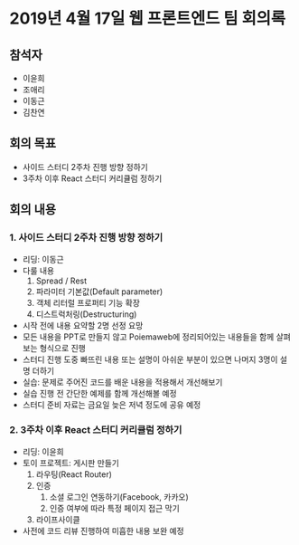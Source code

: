 # 2019년 4월 17일 웹 프론트엔드 팀 회의록

## 참석자

- 이윤희
- 조애리
- 이동근
- 김찬연

## 회의 목표

- 사이드 스터디 2주차 진행 방향 정하기
- 3주차 이후 React 스터디 커리큘럼 정하기

## 회의 내용

### 1. 사이드 스터디 2주차 진행 방향 정하기

- 리딩: 이동근
- 다룰 내용
  1. Spread / Rest
  2. 파라미터 기본값(Default parameter)
  3. 객체 리터럴 프로퍼티 기능 확장
  4. 디스트럭처링(Destructuring)
- 시작 전에 내용 요약할 2명 선정 요망
- 모든 내용을 PPT로 만들지 않고 Poiemaweb에 정리되어있는 내용들을 함께 살펴보는 형식으로 진행
- 스터디 진행 도중 빠뜨린 내용 또는 설명이 아쉬운 부분이 있으면 나머지 3명이 설명 더하기
- 실습: 문제로 주어진 코드를 배운 내용을 적용해서 개선해보기
- 실습 진행 전 간단한 예제를 함께 개선해볼 예정
- 스터디 준비 자료는 금요일 늦은 저녁 정도에 공유 예정

### 2. 3주차 이후 React 스터디 커리큘럼 정하기

- 리딩: 이윤희
- 토이 프로젝트: 게시판 만들기
  1. 라우팅(React Router)
  2. 인증
     1. 소셜 로그인 연동하기(Facebook, 카카오)
     2. 인증 여부에 따라 특정 페이지 접근 막기
  3. 라이프사이클
- 사전에 코드 리뷰 진행하여 미흡한 내용 보완 예정
